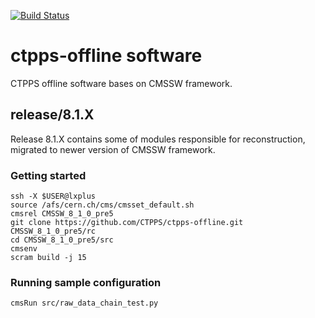 [![Build Status](https://travis-ci.org/CTPPS/ctpps-offline.svg?branch=develop)](https://travis-ci.org/CTPPS/ctpps-offline)

# ctpps-offline software

CTPPS offline software bases on CMSSW framework. 


## release/8.1.X

Release 8.1.X contains some of modules responsible for reconstruction,
migrated to newer version of CMSSW framework.

### Getting started

```
ssh -X $USER@lxplus
source /afs/cern.ch/cms/cmsset_default.sh
cmsrel CMSSW_8_1_0_pre5
git clone https://github.com/CTPPS/ctpps-offline.git CMSSW_8_1_0_pre5/rc
cd CMSSW_8_1_0_pre5/src
cmsenv
scram build -j 15
```

### Running sample configuration

```
cmsRun src/raw_data_chain_test.py
```
